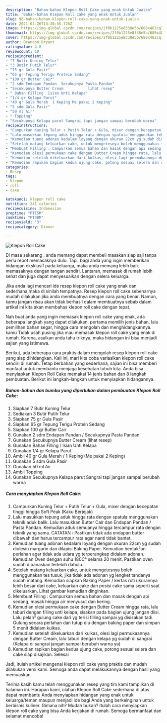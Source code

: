 ```yaml
---
description: "Bahan-bahan Klepon Roll Cake yang enak Untuk Jualan"
title: "Bahan-bahan Klepon Roll Cake yang enak Untuk Jualan"
slug: 98-bahan-bahan-klepon-roll-cake-yang-enak-untuk-jualan
date: 2021-04-26T13:30:55.726Z
image: https://img-global.cpcdn.com/recipes/2f0b1225e8338e5b/680x482cq70/klepon-roll-cake-foto-resep-utama.jpg
thumbnail: https://img-global.cpcdn.com/recipes/2f0b1225e8338e5b/680x482cq70/klepon-roll-cake-foto-resep-utama.jpg
cover: https://img-global.cpcdn.com/recipes/2f0b1225e8338e5b/680x482cq70/klepon-roll-cake-foto-resep-utama.jpg
author: Brandon Bryant
ratingvalue: 4.8
reviewcount: 10
recipeingredient:
- "7 Butir Kuning Telur"
- "3 Butir Putih Telur"
- "75 gr Gula Pasir"
- "65 gr Tepung Terigu Protein Sedang"
- "100 gr Butter Cair"
- "2 sdm Endapan Pandan  Secukupnya Pasta Pandan"
- "Secukupnya Butter Cream           lihat resep"
- " Bahan Filling  Isian Unti Kelapa"
- "1/4 gr Kelapa Parut"
- "40 gr Gula Merah  1 Keping Me pakai 2 Keping"
- "5 sdm Gula Pasir"
- "50 ml Air"
- " Topping"
- "Secukupnya Kelapa parut Sangrai tapi jangan sampai berubah warna"
recipeinstructions:
- "Campurkan Kuning Telur + Putih Telur + Gula, mixer dengan kecepatan tinggi hingga Soft Peak (Kaku Berjejak)"
- "Lalu masukkan tepung aduk hingga rata dengan spatula menggunakan teknik aduk balik. Lalu masukkan Butter Cair dan Endapan Pandan / Pasta Pandan. Kemudian aduk semuanya hingga tercampur rata dengan teknik yang sama. CATATAN : Pastikan tidak ada endapan butter dibawah dan harus tercampur rata agar nanti tidak bantet."
- "Kemudian tuang adonan kedalam loyang dengan ukuran 22cm yg sudah diolesin margarin dan dilapisi Baking Paper. Kemudian hentak²an perlahan agar tidak ada udara yg terperangkap didalam adonan. Kemudian Oven dengan suhu 180C° selama 20 menit. Pastikan oven sudah dipanaskan terlebih dahulu."
- "Setelah matang keluarkan cake, untuk mengetesnya boleh menggunakan tes tusuk, jika tidak ada adonan yg lengket tandanya sudah matang. Kemudian siapkan Baking Paper / kertas roti ukurannya lebih besar dari cake, keluarkan cake dan posisi cake sama seperti saat dikeluarkan. Lihat gambar kemudian dinginkan."
- "Membuat Filling : Campurkan semua bahan dan masak dengan api sedang, masak hingga air menyusut dan kering."
- "Kemudian olesi permukaan cake dengan Butter Cream hingga rata, lalu taburi dengan filling unti kelapa, sisakan pada bagian ujung jangan diisi. Lalu pelan² gulung cake dari yg terisi filling sampai yg disisakan tadi. Gulung secara perlahan dan tutup dlu dengan baking paper dan simpan 5 menit didalam kulkas."
- "Kemudian setelah dikeluarkan dari kulkas, olesi lagi permukaannya dengan Butter Cream, lalu taburi dengan kelapa yg sudah di sangrai (Kelapa di sangrai jangan sampai berubah warna ya)"
- "Kemudian rapikan bagian kedua ujung cake, potong sesuai selera dan cake siap disajikan. Selesai"
categories:
- Resep
tags:
- klepon
- roll
- cake

katakunci: klepon roll cake 
nutrition: 241 calories
recipecuisine: Indonesian
preptime: "PT15M"
cooktime: "PT38M"
recipeyield: "3"
recipecategory: Dinner

---
```



![Klepon Roll Cake](https://img-global.cpcdn.com/recipes/2f0b1225e8338e5b/680x482cq70/klepon-roll-cake-foto-resep-utama.jpg)

Di masa  sekarang , anda memang dapat membeli masakan siap saji tanpa perlu repot memasaknya dulu. Tapi, bagi anda yang ingin memberikan hidangan eksklusif pada keluarga, maka anda memang lebih baik memasaknya dengan tangan sendiri. Lantaran, memasak di rumah lebih sehat dan juga dapat menyesuaikan dengan selera keluarga.

Jika anda lagi mencari ide resep klepon roll cake yang enak dan sederhana,maka di sinilah tempatnya. Resep klepon roll cake  sebenarnya mudah dilakukan jika anda membuatnya dengan cara yang benar. Namun, kamu jangan risau akan tidak berhasil dalam membuatnya 
sebab dalam artikel ini kita akan membahas klepon roll cake dengan tepat.  



Nah buat anda yang ingin memasak klepon roll cake yang enak, ada beberapa langkah yang dapat dilakukan, pertama memilih jenis bahan, lalu pemilihan bahan segar, hingga cara mengolah dan menghidangkannya. kamu Tidak usah pusing jika mau memasak klepon roll cake yang enak di rumah. Karena, asalkan anda  tahu triknya, maka hidangan ini bisa menjadi sajian yang istimewa.

Berikut, ada beberapa cara praktis  dalam mengolah resep klepon roll cake yang siap dihidangkan. Kali ini, mari kita coba variasikan klepon roll cake sendiri di rumah. Tetap berbahan yang sederhana, sajian ini bisa memberi manfaat untuk membantu menjaga kesehatan tubuh kita. Anda bisa menyiapkan Klepon Roll Cake memakai 14 jenis bahan dan 8 langkah pembuatan. Berikut ini langkah-langkah untuk menyiapkan hidangannya.

<!--inarticleads1-->

##### Bahan-bahan dan bumbu yang diperlukan dalam pembuatan Klepon Roll Cake:

1. Siapkan 7 Butir Kuning Telur
1. Sediakan 3 Butir Putih Telur
1. Siapkan 75 gr Gula Pasir
1. Siapkan 65 gr Tepung Terigu Protein Sedang
1. Siapkan 100 gr Butter Cair
1. Gunakan 2 sdm Endapan Pandan / Secukupnya Pasta Pandan
1. Gunakan Secukupnya Butter Cream           (lihat resep)
1. Gunakan  Bahan Filling / Isian Unti Kelapa
1. Gunakan 1/4 gr Kelapa Parut
1. Ambil 40 gr Gula Merah / 1 Keping (Me pakai 2 Keping)
1. Gunakan 5 sdm Gula Pasir
1. Gunakan 50 ml Air
1. Ambil  Topping
1. Gunakan Secukupnya Kelapa parut Sangrai tapi jangan sampai berubah warna




<!--inarticleads2-->

##### Cara menyiapkan Klepon Roll Cake:

1. Campurkan Kuning Telur + Putih Telur + Gula, mixer dengan kecepatan tinggi hingga Soft Peak (Kaku Berjejak)
1. Lalu masukkan tepung aduk hingga rata dengan spatula menggunakan teknik aduk balik. Lalu masukkan Butter Cair dan Endapan Pandan / Pasta Pandan. Kemudian aduk semuanya hingga tercampur rata dengan teknik yang sama. CATATAN : Pastikan tidak ada endapan butter dibawah dan harus tercampur rata agar nanti tidak bantet.
1. Kemudian tuang adonan kedalam loyang dengan ukuran 22cm yg sudah diolesin margarin dan dilapisi Baking Paper. Kemudian hentak²an perlahan agar tidak ada udara yg terperangkap didalam adonan. Kemudian Oven dengan suhu 180C° selama 20 menit. Pastikan oven sudah dipanaskan terlebih dahulu.
1. Setelah matang keluarkan cake, untuk mengetesnya boleh menggunakan tes tusuk, jika tidak ada adonan yg lengket tandanya sudah matang. Kemudian siapkan Baking Paper / kertas roti ukurannya lebih besar dari cake, keluarkan cake dan posisi cake sama seperti saat dikeluarkan. Lihat gambar kemudian dinginkan.
1. Membuat Filling : Campurkan semua bahan dan masak dengan api sedang, masak hingga air menyusut dan kering.
1. Kemudian olesi permukaan cake dengan Butter Cream hingga rata, lalu taburi dengan filling unti kelapa, sisakan pada bagian ujung jangan diisi. Lalu pelan² gulung cake dari yg terisi filling sampai yg disisakan tadi. Gulung secara perlahan dan tutup dlu dengan baking paper dan simpan 5 menit didalam kulkas.
1. Kemudian setelah dikeluarkan dari kulkas, olesi lagi permukaannya dengan Butter Cream, lalu taburi dengan kelapa yg sudah di sangrai (Kelapa di sangrai jangan sampai berubah warna ya)
1. Kemudian rapikan bagian kedua ujung cake, potong sesuai selera dan cake siap disajikan. Selesai




Jadi, itulah artikel mengenai  klepon roll cake  yang praktis dan mudah dilakukan versi kami. Semoga anda dapat melakukannya dengan hasil yang memuaskan. 

Terima kasih kamu telah menggunakan resep yang tim kami tampilkan di halaman ini. Harapan kami, olahan  Klepon Roll Cake sederhana di atas dapat membantu Anda menyiapkan hidangan yang enak untuk keluarga/teman maupun menjadi ide bagi Anda yang berkeinginan untuk berbisnis kuliner. Gimana nih? Mudah bukan? Itulah cara menyiapkan klepon roll cake yang bisa Anda kerjakan di rumah. Semoga bermanfaat dan selamat mencoba!

